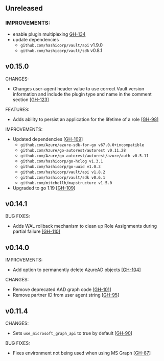 ## Unreleased

### IMPROVEMENTS:

* enable plugin multiplexing [GH-134](https://github.com/hashicorp/vault-plugin-secrets-azure/pull/134)
* update dependencies
  * `github.com/hashicorp/vault/api` v1.9.0
  * `github.com/hashicorp/vault/sdk` v0.8.1

## v0.15.0

CHANGES:

* Changes user-agent header value to use correct Vault version information and include
  the plugin type and name in the comment section [[GH-123]](https://github.com/hashicorp/vault-plugin-secrets-azure/pull/123)

FEATURES:

* Adds ability to persist an application for the lifetime of a role [[GH-98]](https://github.com/hashicorp/vault-plugin-secrets-azure/pull/98)

IMPROVEMENTS:

* Updated dependencies [[GH-109](https://github.com/hashicorp/vault-plugin-secrets-azure/pull/109)]
    * `github.com/Azure/azure-sdk-for-go v67.0.0+incompatible`
    * `github.com/Azure/go-autorest/autorest v0.11.28`
    * `github.com/Azure/go-autorest/autorest/azure/auth v0.5.11`
    * `github.com/hashicorp/go-hclog v1.3.1`
    * `github.com/hashicorp/go-uuid v1.0.3`
    * `github.com/hashicorp/vault/api v1.8.2`
    * `github.com/hashicorp/vault/sdk v0.6.1`
    * `github.com/mitchellh/mapstructure v1.5.0`
* Upgraded to go 1.19 [[GH-109](https://github.com/hashicorp/vault-plugin-secrets-azure/pull/109)]

## v0.14.1

BUG FIXES:

* Adds WAL rollback mechanism to clean up Role Assignments during partial failure [[GH-110]](https://github.com/hashicorp/vault-plugin-secrets-azure/pull/110)

## v0.14.0

IMPROVEMENTS:

* Add option to permanently delete AzureAD objects [[GH-104](https://github.com/hashicorp/vault-plugin-secrets-azure/pull/104)]

CHANGES:

* Remove deprecated AAD graph code [[GH-101](https://github.com/hashicorp/vault-plugin-secrets-azure/pull/101)]
* Remove partner ID from user agent string [[GH-95](https://github.com/hashicorp/vault-plugin-secrets-azure/pull/95)]

## v0.11.4

CHANGES:

* Sets `use_microsoft_graph_api` to true by default [[GH-90](https://github.com/hashicorp/vault-plugin-secrets-azure/pull/90)]

BUG FIXES:

* Fixes environment not being used when using MS Graph [[GH-87](https://github.com/hashicorp/vault-plugin-secrets-azure/pull/87)]
